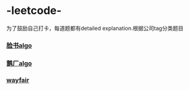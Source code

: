 # -leetcode-
为了鼓励自己打卡，每道题都有detailed explanation.根据公司tag分类题目


### [脸书algo](https://github.com/slayAlphalu/LeetCode/tree/master/LeetCode%20algo%20Facebook)

### [鹅厂algo](https://github.com/slayAlphalu/LeetCode/tree/master/鹅厂)

### [wayfair](https://github.com/slayAlphalu/LeetCode/blob/master/leetcode-wayfair.ipynb)

